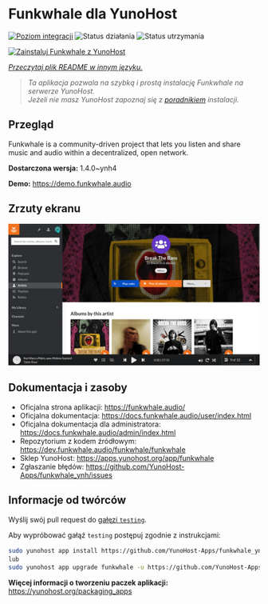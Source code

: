 <!--
To README zostało automatycznie wygenerowane przez <https://github.com/YunoHost/apps/tree/master/tools/readme_generator>
Nie powinno być ono edytowane ręcznie.
-->

# Funkwhale dla YunoHost

[![Poziom integracji](https://apps.yunohost.org/badge/integration/funkwhale)](https://ci-apps.yunohost.org/ci/apps/funkwhale/)
![Status działania](https://apps.yunohost.org/badge/state/funkwhale)
![Status utrzymania](https://apps.yunohost.org/badge/maintained/funkwhale)

[![Zainstaluj Funkwhale z YunoHost](https://install-app.yunohost.org/install-with-yunohost.svg)](https://install-app.yunohost.org/?app=funkwhale)

*[Przeczytaj plik README w innym języku.](./ALL_README.md)*

> *Ta aplikacja pozwala na szybką i prostą instalację Funkwhale na serwerze YunoHost.*  
> *Jeżeli nie masz YunoHost zapoznaj się z [poradnikiem](https://yunohost.org/install) instalacji.*

## Przegląd

Funkwhale is a community-driven project that lets you listen and share music and audio within a decentralized, open network. 

**Dostarczona wersja:** 1.4.0~ynh4

**Demo:** <https://demo.funkwhale.audio>

## Zrzuty ekranu

![Zrzut ekranu z Funkwhale](./doc/screenshots/screenshot1.png)

## Dokumentacja i zasoby

- Oficjalna strona aplikacji: <https://funkwhale.audio/>
- Oficjalna dokumentacja: <https://docs.funkwhale.audio/user/index.html>
- Oficjalna dokumentacja dla administratora: <https://docs.funkwhale.audio/admin/index.html>
- Repozytorium z kodem źródłowym: <https://dev.funkwhale.audio/funkwhale/funkwhale>
- Sklep YunoHost: <https://apps.yunohost.org/app/funkwhale>
- Zgłaszanie błędów: <https://github.com/YunoHost-Apps/funkwhale_ynh/issues>

## Informacje od twórców

Wyślij swój pull request do [gałęzi `testing`](https://github.com/YunoHost-Apps/funkwhale_ynh/tree/testing).

Aby wypróbować gałąź `testing` postępuj zgodnie z instrukcjami:

```bash
sudo yunohost app install https://github.com/YunoHost-Apps/funkwhale_ynh/tree/testing --debug
lub
sudo yunohost app upgrade funkwhale -u https://github.com/YunoHost-Apps/funkwhale_ynh/tree/testing --debug
```

**Więcej informacji o tworzeniu paczek aplikacji:** <https://yunohost.org/packaging_apps>
